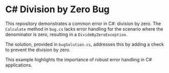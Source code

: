 # C# Division by Zero Bug

This repository demonstrates a common error in C#: division by zero.  The `Calculate` method in `bug.cs` lacks error handling for the scenario where the denominator is zero, resulting in a `DivideByZeroException`.

The solution, provided in `bugSolution.cs`, addresses this by adding a check to prevent the division by zero.

This example highlights the importance of robust error handling in C# applications.